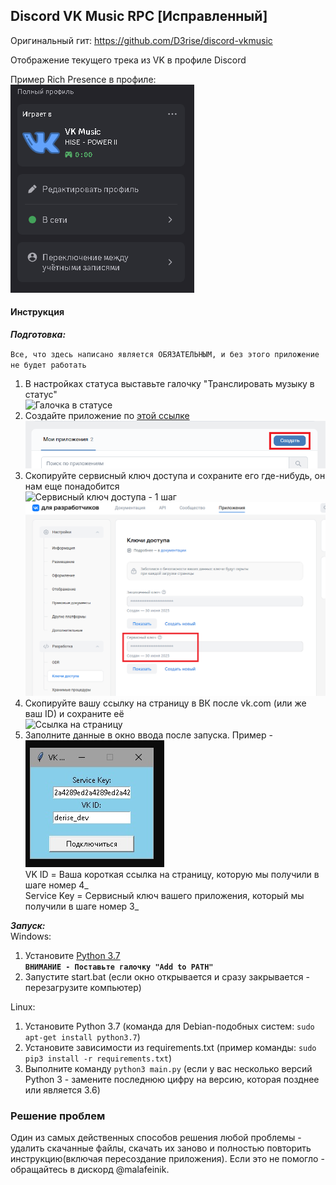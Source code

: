 ## Discord VK Music RPC [Исправленный]
Оригинальный гит: https://github.com/D3rise/discord-vkmusic

Отображение текущего трека из VK в профиле Discord

Пример Rich Presence в профиле:  
![Пример Rich Presence](./assets/example.png)

#### Инструкция

**_Подготовка:_**

`Все, что здесь написано является ОБЯЗАТЕЛЬНЫМ, и без этого приложение не будет работать`
1. В настройках статуса выставьте галочку "Транслировать музыку в статус"  
![Галочка в статусе](./assets/1.png)  
2. Создайте приложение по [этой ссылке](https://vk.com/apps?act=manage)  
![Создание приложения](./assets/2.png)  
3. Скопируйте сервисный ключ доступа и сохраните его где-нибудь, он нам еще понадобится  
![Сервисный ключ доступа - 1 шаг](./assets/3_1.png)  
![Сервисный ключ доступа - 2 шаг](./assets/3_2.png)  
4. Скопируйте вашу ссылку на страницу в ВК после vk.com (или же ваш ID) и сохраните её  
![Ссылка на страницу](./assets/4.png)  
5. Заполните данные в окно ввода после запуска. Пример -  
![Конфигурация](./assets/5.png)  
VK ID = Ваша короткая ссылка на страницу, которую мы получили в шаге номер 4_  
Service Key = Сервисный ключ вашего приложения, который мы получили в шаге номер 3_  

**_Запуск:_**  
Windows:  
1. Установите [Python 3.7](https://www.python.org/ftp/python/3.7.2/python-3.7.2-amd64.exe)  
**`ВНИМАНИЕ - Поставьте галочку "Add to PATH"`**   
2. Запустите start.bat (если окно открывается и сразу закрывается - перезагрузите компьютер)

Linux:  
1. Установите Python 3.7 (команда для Debian-подобных систем: `sudo apt-get install python3.7`)  
2. Установите зависимости из requirements.txt (пример команды: `sudo pip3 install -r requirements.txt`)  
3. Выполните команду `python3 main.py` (если у вас несколько версий Python 3 - замените последнюю цифру на версию, которая позднее или является 3.6)  

### Решение проблем
Один из самых действенных способов решения любой проблемы - удалить скачанные файлы, скачать их заново и полностью повторить инструкцию(включая пересоздание приложения). Если это не помогло - обращайтесь в дискорд @malafeinik.

